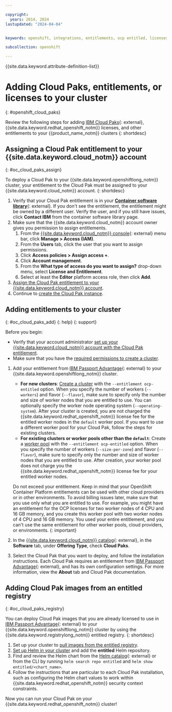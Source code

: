 ```yaml
---

copyright:
  years: 2014, 2024
lastupdated: "2024-04-04"


keywords: openshift, integrations, entitlements, ocp entitled, licenses, license, red hat, {{site.data.keyword.openshiftlong_notm}}

subcollection: openshift

---
```


{{site.data.keyword.attribute-definition-list}}


# Adding Cloud Paks, entitlements, or licenses to your cluster
{: #openshift_cloud_paks}

Review the following steps for adding [IBM Cloud Paks](https://www.ibm.com/cloud-paks/){: external}, {{site.data.keyword.redhat_openshift_notm}} licenses, and other entitlements to your {{product_name_notm}} clusters
{: shortdesc}

## Assigning a Cloud Pak entitlement to your {{site.data.keyword.cloud_notm}} account
{: #oc_cloud_paks_assign}

To deploy a Cloud Pak to your {{site.data.keyword.openshiftlong_notm}} cluster, your entitlement to the Cloud Pak must be assigned to your {{site.data.keyword.cloud_notm}} account.
{: shortdesc}

1. Verify that your Cloud Pak entitlement is in your [**Container software library**](https://myibm.ibm.com/products-services/containerlibrary){: external}. If you don't see the entitlement, the entitlement might be owned by a different user. Verify the user, and if you still have issues, click **Contact IBM** from the container software library page.
2. Make sure that the {{site.data.keyword.cloud_notm}} account owner gives you permission to assign entitlements.
    1. From the [{{site.data.keyword.cloud_notm}} console](https://cloud.ibm.com/){: external} menu bar, click **Manage > Access (IAM)**.
    2. From the **Users** tab, click the user that you want to assign permissions.
    3. Click **Access policies > Assign access +**.
    4. Click **Account management**.
    5. From the **What type of access do you want to assign?** drop-down menu, select **License and Entitlement**.
    6. Select at least the **Editor** platform access role, then click **Add**.
3. [Assign the Cloud Pak entitlement to your {{site.data.keyword.cloud_notm}} account](/docs/account?topic=account-software-license).
4. Continue to [create the Cloud Pak instance](#oc_cloud_paks_add).


## Adding entitlements to your cluster
{: #oc_cloud_paks_add}
{: help}
{: support}

Before you begin:
* Verify that your account administrator [set up your {{site.data.keyword.cloud_notm}} account with the Cloud Pak entitlement](#oc_cloud_paks_assign).
* Make sure that you have the [required permissions to create a cluster](/docs/openshift?topic=openshift-iam-platform-access-roles).

1. Add your entitlement from [IBM Passport Advantage](https://www.ibm.com/software/passportadvantage/index.html){: external} to your {{site.data.keyword.openshiftlong_notm}} cluster.
    *  **For new clusters**: [Create a cluster](/docs/openshift?topic=openshift-kubernetes-service-cli#cs_cluster_create) with the `--entitlement ocp-entitled` option. When you specify the number of workers (`--workers`) and flavor (`--flavor`), make sure to specify only the number and size of worker nodes that you are entitled to use. You can optionally specify the worker node operating system (`--operating-system`). After your cluster is created, you are not charged the {{site.data.keyword.redhat_openshift_notm}} license fee for the entitled worker nodes in the `default` worker pool. If you want to use a different worker pool for your Cloud Pak, follow the steps for existing clusters.
    * **For existing clusters or worker pools other than the `default`**: Create a [worker pool](/docs/openshift?topic=openshift-kubernetes-service-cli#cs_worker_pool_create) with the `--entitlement ocp-entitled` option. When you specify the number of workers (`--size-per-zone`) and flavor (`--flavor`), make sure to specify only the number and size of worker nodes that you are entitled to use. After creation, your worker pool does not charge you the {{site.data.keyword.redhat_openshift_notm}} license fee for your entitled worker nodes.

    Do not exceed your entitlement. Keep in mind that your OpenShift Container Platform entitlements can be used with other cloud providers or in other environments. To avoid billing issues later, make sure that you use only what you are entitled to use. For example, you might have an entitlement for the OCP licenses for two worker nodes of 4 CPU and 16 GB memory, and you create this worker pool with two worker nodes of 4 CPU and 16 GB memory. You used your entire entitlement, and you can't use the same entitlement for other worker pools, cloud providers, or environments.
    {: important}

2. In the [{{site.data.keyword.cloud_notm}} catalog](https://cloud.ibm.com/catalog?search=label%3Acloud_pak#software){: external}, in the **Software** tab, under **Offering Type**, check **Cloud Paks**.
3. Select the Cloud Pak that you want to deploy, and follow the installation instructions. Each Cloud Pak requires an entitlement from [IBM Passport Advantage](https://www.ibm.com/software/passportadvantage/){: external}, and has its own configuration settings. For more information, view the **About** tab and Cloud Pak documentation.

## Adding Cloud Pak images from an entitled registry
{: #oc_cloud_paks_registry}

You can deploy Cloud Pak images that you are already licensed to use in [IBM Passport Advantage](https://www.ibm.com/software/passportadvantage/){: external} to your {{site.data.keyword.openshiftlong_notm}} cluster by using the {{site.data.keyword.registrylong_notm}} entitled registry.
{: shortdesc}

1. Set up your cluster to [pull images from the entitled registry](/docs/openshift?topic=openshift-registry#secret_entitled_software).
2. [Set up Helm in your cluster](/docs/openshift?topic=openshift-helm) and add the **entitled** Helm repository.
3. Find and review the Helm chart from the [Helm catalog](https://cloud.ibm.com/kubernetes/helm){: external} or from the CLI by running `helm search repo entitled` and `helm show entitled/<chart_name>`.
4. Follow the instructions that are particular to each Cloud Pak installation, such as configuring the Helm chart values to work within {{site.data.keyword.redhat_openshift_notm}} security context constraints.


Now you can run your Cloud Pak on your {{site.data.keyword.redhat_openshift_notm}} cluster!


